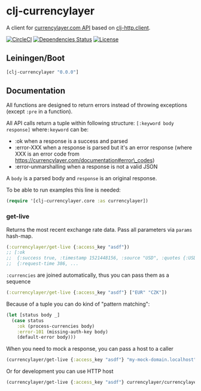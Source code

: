 clj-currencylayer
=================

A client for [currencylayer.com API](currencylayer.com) based on [clj-http.client](https://clojars.org/clj-http).

[![CircleCI](https://circleci.com/gh/druids/clj-currencylayer.svg?style=svg)](https://circleci.com/gh/druids/clj-currencylayer)
[![Dependencies Status](https://jarkeeper.com/druids/clj-currencylayer/status.png)](https://jarkeeper.com/druids/clj-currencylayer)
[![License](https://img.shields.io/badge/MIT-Clause-blue.svg)](https://opensource.org/licenses/MIT)


Leiningen/Boot
--------------

```clojure
[clj-currencylayer "0.0.0"]
```


Documentation
-------------

All functions are designed to return errors instead of throwing exceptions (except `:pre` in a function).

All API calls return a tuple within following structure: `[:keyword body response]` where`:keyword` can be:
- :ok when a response is a success and parsed
- :error-XXX when a response is parsed but it's an error response (where XXX is an error code from
  https://currencylayer.com/documentation#error\_codes)
- :error-unmarshalling when a response is not a valid JSON

A `body` is a parsed body and `response` is an original response.

To be able to run examples this line is needed:

```clojure
(require '[clj-currencylayer.core :as currencylayer])
```

### get-live

Returns the most recent exchange rate data. Pass all parameters via `params` hash-map.

```clojure
(:currencylayer/get-live {:access_key "asdf"})
;; [:ok
;;  {:success true, :timestamp 1521448156, :source "USD", :quotes {:USDCZK 20.7104, :USDEUR 0.814495}, ...
;;  {:request-time 386, ...
```

`:currencies` are joined automatically, thus you can pass them as a sequence

```clojure
(:currencylayer/get-live {:access_key "asdf"} ["EUR" "CZK"])
```

Because of a tuple you can do kind of "pattern matching":

```clojure
(let [status body _]
  (case status
    :ok (process-currencies body)
    :error-101 (missing-auth-key body)
    (default-error body)))
```

When you need to mock a response, you can pass a host to a caller

```clojure
(currencylayer/get-live {:access_key "asdf"} "my-mock-domain.localhost")
```

Or for development you can use HTTP host

```clojure
(currencylayer/get-live {:access_key "asdf"} currencylayer/currencylayer-host-http)
```
